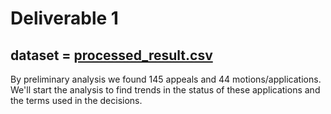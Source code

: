 # Deliverable 1

## dataset = [processed_result.csv](https://github.com/hvarelaf/CS506-Fall2020-Projects/blob/master/t_visa_trends_team2/dataset/processed_result.csv)

By preliminary analysis we found 145 appeals and 44 motions/applications. We'll start the analysis to find trends in the status of these applications and the terms used in the decisions. 
